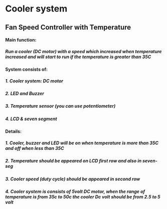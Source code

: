 # Cooler system
## Fan Speed Controller with Temperature
#### Main function:

##### Run a cooler (DC motor) with a speed which increased when temperature increased and will start to run if the temperature is greater than 35C

#### System consists of:
##### 1. Cooler system: DC motor
##### 2. LED and Buzzer
##### 3. Temperature sensor (you can use potentiometer)
##### 4. LCD & seven segment
#### Details:
##### 1. Cooler, buzzer and LED will be on when temperature is more than 35C and off when less than 35C
##### 2. Temperature should be appeared on LCD first row and also in seven-seg
##### 3. Cooler speed (duty cycle) should be appeared in second row
##### 4. Cooler system is consists of 5volt DC motor, when the range of temperature is from 35c to 50c the cooler Dc volt should be from 2.5 to 5 volt
